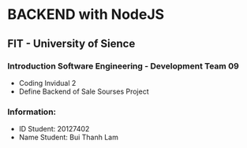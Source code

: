 # BACKEND with NodeJS 
## FIT - University of Sience 
### Introduction Software Engineering - Development Team 09
- Coding Invidual 2 
- Define Backend of Sale Sourses Project 


### Information: 
- ID Student: 20127402
- Name Student: Bui Thanh Lam
